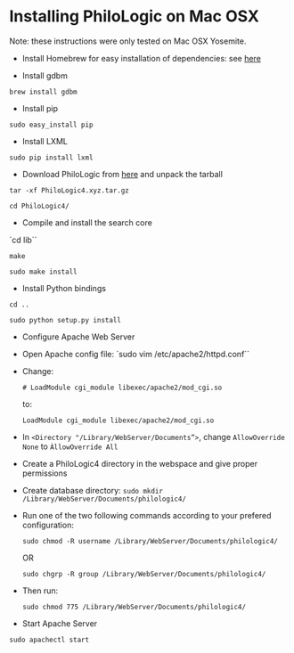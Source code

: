Installing PhiloLogic on Mac OSX
================================

Note: these instructions were only tested on Mac OSX Yosemite.

* Install Homebrew for easy installation of dependencies: see <a href="http://brew.sh/">here</a>


* Install gdbm

 `brew install gdbm`


* Install pip

 `sudo easy_install pip`


* Install LXML

 `sudo pip install lxml`


* Download PhiloLogic from [here](releases/) and unpack the tarball

 `tar -xf PhiloLogic4.xyz.tar.gz`

 `cd PhiloLogic4/`


* Compile and install the search core

 `cd lib``

 `make`

 `sudo make install`


* Install Python bindings

 `cd ..`

 `sudo python setup.py install`


* Configure Apache Web Server
 * Open Apache config file:
  `sudo vim /etc/apache2/httpd.conf``

 * Change:
 
   `# LoadModule cgi_module libexec/apache2/mod_cgi.so`

    to:
   
    `LoadModule cgi_module libexec/apache2/mod_cgi.so`

 * In `<Directory "/Library/WebServer/Documents”>`, change `AllowOverride None` to `ÀllowOverride All`


* Create a PhiloLogic4 directory in the webspace and give proper permissions
 * Create database directory:
   `sudo mkdir /Library/WebServer/Documents/philologic4/`

 * Run one of the two following commands according to your prefered configuration:

   `sudo chmod -R username /Library/WebServer/Documents/philologic4/`

    OR

    `sudo chgrp -R group /Library/WebServer/Documents/philologic4/`

 * Then run:

   `sudo chmod 775 /Library/WebServer/Documents/philologic4/`


* Start Apache Server

 `sudo apachectl start`
